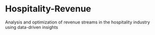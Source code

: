 # Hospitality-Revenue
Analysis and optimization of revenue streams in the hospitality industry using data-driven insights

